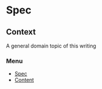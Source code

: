 # Spec

## Context
A general domain topic of this writing

### Menu

- [Spec](spec.md)
- [Content](content.md)
